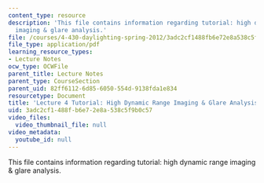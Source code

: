 ```yaml
---
content_type: resource
description: 'This file contains information regarding tutorial: high dynamic range
  imaging & glare analysis.'
file: /courses/4-430-daylighting-spring-2012/3adc2cf1488fb6e72e8a538c5f9b0c57_MIT4_430S12_lec04_tutorial.pdf
file_type: application/pdf
learning_resource_types:
- Lecture Notes
ocw_type: OCWFile
parent_title: Lecture Notes
parent_type: CourseSection
parent_uid: 82ff6112-6d85-6050-554d-9138fda1e834
resourcetype: Document
title: 'Lecture 4 Tutorial: High Dynamic Range Imaging & Glare Analysis'
uid: 3adc2cf1-488f-b6e7-2e8a-538c5f9b0c57
video_files:
  video_thumbnail_file: null
video_metadata:
  youtube_id: null
---
```

This file contains information regarding tutorial: high dynamic range imaging & glare analysis.

